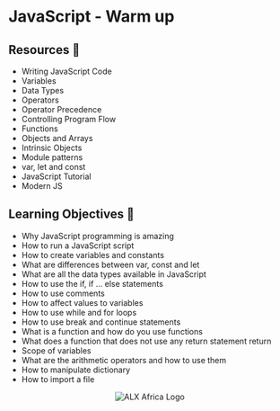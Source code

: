 # JavaScript - Warm up
## Resources :memo:
* Writing JavaScript Code
* Variables
* Data Types
* Operators
* Operator Precedence
* Controlling Program Flow
* Functions
* Objects and Arrays
* Intrinsic Objects
* Module patterns
* var, let and const
* JavaScript Tutorial
* Modern JS
## Learning Objectives :memo:
* Why JavaScript programming is amazing
* How to run a JavaScript script
* How to create variables and constants
* What are differences between var, const and let
* What are all the data types available in JavaScript
* How to use the if, if ... else statements
* How to use comments
* How to affect values to variables
* How to use while and for loops
* How to use break and continue statements
* What is a function and how do you use functions
* What does a function that does not use any return statement return
* Scope of variables
* What are the arithmetic operators and how to use them
* How to manipulate dictionary
* How to import a file

<p align="center">
  <img
   src=""https://scontent.fcai19-8.fna.fbcdn.net/v/t39.30808-6/423311869_374460708667688_6493971899333060076_n.jpg?stp=dst-jpg_p552x414&_nc_cat=109&ccb=1-7&_nc_sid=783fdb&_nc_ohc=5vYMAF5cfT0AX_VUb5X&_nc_ht=scontent.fcai19-8.fna&oh=00_AfCdjRA9fm7ektCh0G8Z8fB9Mvkyws5_d1IFfJBgHI_KpA&oe=65D03481
   alt="ALX Africa Logo"
  >
</p>
